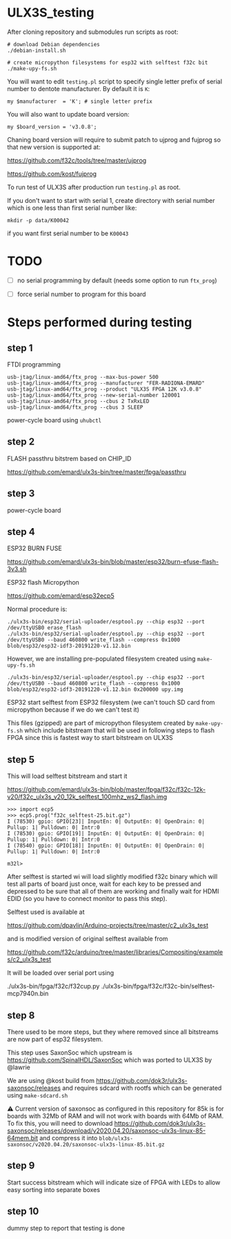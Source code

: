 # ULX3S_testing

After cloning repository and submodules run scripts as root:

    # download Debian dependencies
    ./debian-install.sh

    # create micropython filesystems for esp32 with selftest f32c bit
    ./make-upy-fs.sh

You will want to edit `testing.pl` script to specify single letter prefix
of serial number to dentote manufacturer. By default it is `K`:

    my $manufacturer  = 'K'; # single letter prefix

You will also want to update board version:

    my $board_version = 'v3.0.8';    

Chaning board version will require to submit patch to ujprog and fujprog
so that new version is supported at:

https://github.com/f32c/tools/tree/master/ujprog

https://github.com/kost/fujprog


To run test of ULX3S after production run `testing.pl` as root.

If you don't want to start with serial 1, create directory with serial number
which is one less than first serial number like:

    mkdir -p data/K00042

if you want first serial number to be `K00043`

# TODO

- [ ] no serial programming by default (needs some option to run `ftx_prog`)
- [ ] force serial number to program for this board


# Steps performed during testing


## step 1

FTDI programming

    usb-jtag/linux-amd64/ftx_prog --max-bus-power 500
    usb-jtag/linux-amd64/ftx_prog --manufacturer "FER-RADIONA-EMARD"
    usb-jtag/linux-amd64/ftx_prog --product "ULX3S FPGA 12K v3.0.8"
    usb-jtag/linux-amd64/ftx_prog --new-serial-number 120001
    usb-jtag/linux-amd64/ftx_prog --cbus 2 TxRxLED
    usb-jtag/linux-amd64/ftx_prog --cbus 3 SLEEP

power-cycle board using `uhubctl`

## step 2

FLASH passthru bitstrem based on CHIP_ID

https://github.com/emard/ulx3s-bin/tree/master/fpga/passthru



## step 3

power-cycle board



## step 4

ESP32 BURN FUSE

https://github.com/emard/ulx3s-bin/blob/master/esp32/burn-efuse-flash-3v3.sh



ESP32 flash Micropython

https://github.com/emard/esp32ecp5

Normal procedure is:

    ./ulx3s-bin/esp32/serial-uploader/esptool.py --chip esp32 --port /dev/ttyUSB0 erase_flash
    ./ulx3s-bin/esp32/serial-uploader/esptool.py --chip esp32 --port /dev/ttyUSB0 --baud 460800 write_flash --compress 0x1000 blob/esp32/esp32-idf3-20191220-v1.12.bin

However, we are installing pre-populated filesystem created using `make-upy-fs.sh`

    ./ulx3s-bin/esp32/serial-uploader/esptool.py --chip esp32 --port /dev/ttyUSB0 --baud 460800 write_flash --compress 0x1000 blob/esp32/esp32-idf3-20191220-v1.12.bin 0x200000 upy.img


    
ESP32 start selftest from ESP32 filesystem (we can't touch SD card from micropython because
if we do we can't test it)

This files (gzipped) are part of micropython filesystem created by `make-upy-fs.sh`
which include bitstream that will be used in following steps to flash FPGA since
this is fastest way to start bitstream on ULX3S


## step 5

This will load selftest bitstream and start it

https://github.com/emard/ulx3s-bin/blob/master/fpga/f32c/f32c-12k-v20/f32c_ulx3s_v20_12k_selftest_100mhz_ws2_flash.img

    >>> import ecp5
    >>> ecp5.prog("f32c_selftest-25.bit.gz")
    I (78530) gpio: GPIO[23]| InputEn: 0| OutputEn: 0| OpenDrain: 0| Pullup: 1| Pulldown: 0| Intr:0
    I (78530) gpio: GPIO[19]| InputEn: 0| OutputEn: 0| OpenDrain: 0| Pullup: 1| Pulldown: 0| Intr:0
    I (78540) gpio: GPIO[18]| InputEn: 0| OutputEn: 0| OpenDrain: 0| Pullup: 1| Pulldown: 0| Intr:0
    
    m32l>

After selftest is started wi will load slightly modified f32c binary which will test all
parts of board just once, wait for each key to be pressed and depressed to be sure that
all of them are working and finally wait for HDMI EDID (so you have to connect monitor
to pass this step).

Selftest used is available at

https://github.com/dpavlin/Arduino-projects/tree/master/c2_ulx3s_test

and is modified version of original selftest available from

https://github.com/f32c/arduino/tree/master/libraries/Compositing/examples/c2_ulx3s_test

It will be loaded over serial port using

   ./ulx3s-bin/fpga/f32c/f32cup.py ./ulx3s-bin/fpga/f32c/f32c-bin/selftest-mcp7940n.bin



## step 8

There used to be more steps, but they where removed since all bitstreams are now part of esp32 filesystem.

This step uses SaxonSoc which upstream is https://github.com/SpinalHDL/SaxonSoc
which was ported to ULX3S by @lawrie

We are using @kost build from https://github.com/dok3r/ulx3s-saxonsoc/releases
and requires sdcard with rootfs which can be generated using `make-sdcard.sh`

:warning: Current version of saxonsoc as configured in this repository for 85k is for boards with 32Mb of
RAM and will not work with boards with 64Mb of RAM. To fix this, you will need to download
https://github.com/dok3r/ulx3s-saxonsoc/releases/download/v2020.04.20/saxonsoc-ulx3s-linux-85-64mem.bit
and compress it into `blob/ulx3s-saxonsoc/v2020.04.20/saxonsoc-ulx3s-linux-85.bit.gz`


## step 9

Start success bitstream which will indicate size of FPGA with LEDs to allow easy sorting into separate
boxes

## step 10

dummy step to report that testing is done
